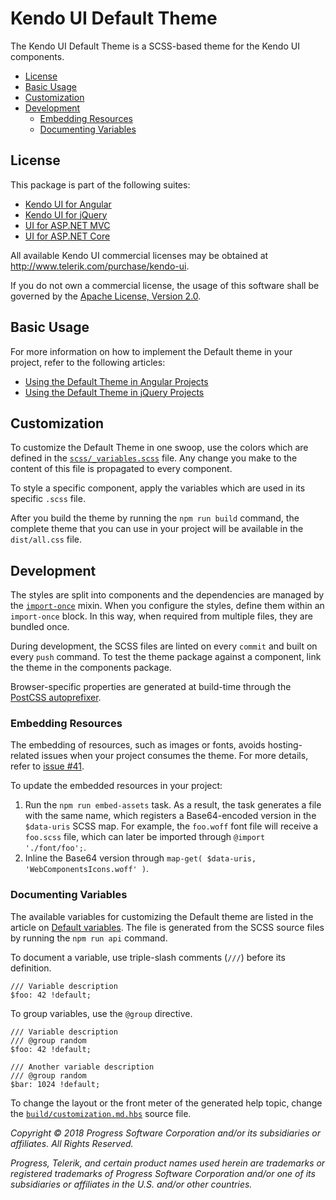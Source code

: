 # Kendo UI Default Theme

The Kendo UI Default Theme is a SCSS-based theme for the Kendo UI components.

* [License](#license)
* [Basic Usage](#basic-usage)
* [Customization](#customization)
* [Development](#development)
    * [Embedding Resources](#embedding-resources)
    * [Documenting Variables](#documenting-variables)

## License

This package is part of the following suites:

* [Kendo UI for Angular](http://www.telerik.com/kendo-angular-ui/)
* [Kendo UI for jQuery](http://www.telerik.com/kendo-ui)
* [UI for ASP.NET MVC](http://www.telerik.com/aspnet-mvc)
* [UI for ASP.NET Core](http://www.telerik.com/aspnet-core-ui)

All available Kendo UI commercial licenses may be obtained at http://www.telerik.com/purchase/kendo-ui.

If you do not own a commercial license, the usage of this software shall be governed by the [Apache License, Version 2.0](http://www.apache.org/licenses/LICENSE-2.0).

## Basic Usage

For more information on how to implement the Default theme in your project, refer to the following articles:

* [Using the Default Theme in Angular Projects](http://www.telerik.com/kendo-angular-ui/components/styling/)
* [Using the Default Theme in jQuery Projects](http://docs.telerik.com/kendo-ui/styles-and-layout/sass-themes)

## Customization

To customize the Default Theme in one swoop, use the colors which are defined in the [`scss/_variables.scss`](scss/_variables.scss) file. Any change you make to the content of this file is propagated to every component.

To style a specific component, apply the variables which are used in its specific `.scss` file.

After you build the theme by running the `npm run build` command, the complete theme that you can use in your project will be available in the `dist/all.css` file.

## Development

The styles are split into components and the dependencies are managed by the [`import-once`](scss/mixins/core/_import-once.scss) mixin. When you configure the styles, define them within an `import-once` block. In this way, when required from multiple files, they are bundled once.

During development, the SCSS files are linted on every `commit` and built on every `push` command. To test the theme package against a component, link the theme in the components package.

Browser-specific properties are generated at build-time through the [PostCSS autoprefixer](https://github.com/postcss/autoprefixer).

### Embedding Resources

The embedding of resources, such as images or fonts, avoids hosting-related issues when your project consumes the theme. For more details, refer to [issue #41](https://github.com/telerik/kendo-theme-default/issues/41#issuecomment-258472183).

To update the embedded resources in your project:

1. Run the `npm run embed-assets` task. As a result, the task generates a file with the same name, which registers a Base64-encoded version in the `$data-uris` SCSS map. For example, the `foo.woff` font file will receive a `foo.scss` file, which can later be imported through `@import './font/foo';`.
1. Inline the Base64 version through `map-get( $data-uris, 'WebComponentsIcons.woff' )`.

### Documenting Variables

The available variables for customizing the Default theme are listed in the article on [Default variables](https://github.com/telerik/kendo-theme-default/blob/develop/docs/customization.md). The file is generated from the SCSS source files by running the `npm run api` command.

To document a variable, use triple-slash comments (`///`) before its definition.

    /// Variable description
    $foo: 42 !default;

To group variables, use the `@group` directive.

    /// Variable description
    /// @group random
    $foo: 42 !default;

    /// Another variable description
    /// @group random
    $bar: 1024 !default;

To change the layout or the front meter of the generated help topic, change the [`build/customization.md.hbs`](/build/customization.md.hbs) source file.

*Copyright © 2018 Progress Software Corporation and/or its subsidiaries or affiliates. All Rights Reserved.*

*Progress, Telerik, and certain product names used herein are trademarks or registered trademarks of Progress Software Corporation and/or one of its subsidiaries or affiliates in the U.S. and/or other countries.*
